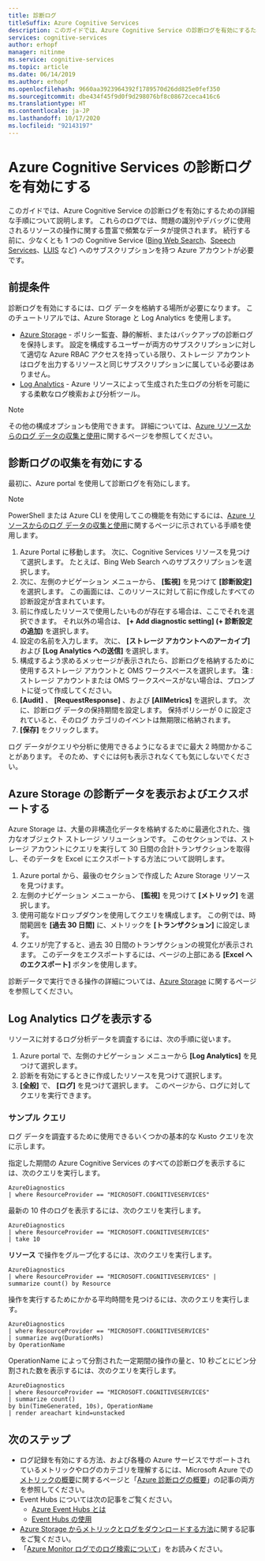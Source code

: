 ```yaml
---
title: 診断ログ
titleSuffix: Azure Cognitive Services
description: このガイドでは、Azure Cognitive Service の診断ログを有効にするための詳細な手順について説明します。 これらのログでは、問題の識別やデバッグに使用されるリソースの操作に関する豊富で頻繁なデータが提供されます。
services: cognitive-services
author: erhopf
manager: nitinme
ms.service: cognitive-services
ms.topic: article
ms.date: 06/14/2019
ms.author: erhopf
ms.openlocfilehash: 9660aa3923964392f1789570d26dd825e0fef350
ms.sourcegitcommit: dbe434f45f9d0f9d298076bf8c08672ceca416c6
ms.translationtype: HT
ms.contentlocale: ja-JP
ms.lasthandoff: 10/17/2020
ms.locfileid: "92143197"
---
```

# <a name="enable-diagnostic-logging-for-azure-cognitive-services"></a>Azure Cognitive Services の診断ログを有効にする

このガイドでは、Azure Cognitive Service の診断ログを有効にするための詳細な手順について説明します。 これらのログでは、問題の識別やデバッグに使用されるリソースの操作に関する豊富で頻繁なデータが提供されます。 続行する前に、少なくとも 1 つの Cognitive Service ([Bing Web Search](https://docs.microsoft.com/azure/cognitive-services/bing-web-search/overview)、[Speech Services](https://docs.microsoft.com/azure/cognitive-services/speech-service/overview)、[LUIS](https://docs.microsoft.com/azure/cognitive-services/luis/what-is-luis) など) へのサブスクリプションを持つ Azure アカウントが必要です。

## <a name="prerequisites"></a>前提条件

診断ログを有効にするには、ログ データを格納する場所が必要になります。 このチュートリアルでは、Azure Storage と Log Analytics を使用します。

* [Azure Storage](https://docs.microsoft.com/azure/monitoring-and-diagnostics/monitoring-archive-diagnostic-logs) - ポリシー監査、静的解析、またはバックアップの診断ログを保持します。 設定を構成するユーザーが両方のサブスクリプションに対して適切な Azure RBAC アクセスを持っている限り、ストレージ アカウントはログを出力するリソースと同じサブスクリプションに属している必要はありません。
* [Log Analytics](https://docs.microsoft.com/azure/monitoring-and-diagnostics/monitor-stream-diagnostic-logs-log-analytics) - Azure リソースによって生成された生ログの分析を可能にする柔軟なログ検索および分析ツール。

> [!NOTE]
> その他の構成オプションも使用できます。 詳細については、[Azure リソースからのログ データの収集と使用](https://docs.microsoft.com/azure/azure-monitor/platform/diagnostic-logs-overview)に関するページを参照してください。

## <a name="enable-diagnostic-log-collection"></a>診断ログの収集を有効にする  

最初に、Azure portal を使用して診断ログを有効にします。

> [!NOTE]
> PowerShell または Azure CLI を使用してこの機能を有効にするには、[Azure リソースからのログ データの収集と使用](https://docs.microsoft.com/azure/azure-monitor/platform/diagnostic-logs-overview)に関するページに示されている手順を使用します。

1. Azure Portal に移動します。 次に、Cognitive Services リソースを見つけて選択します。 たとえば、Bing Web Search へのサブスクリプションを選択します。   
2. 次に、左側のナビゲーション メニューから、 **[監視]** を見つけて **[診断設定]** を選択します。 この画面には、このリソースに対して前に作成したすべての診断設定が含まれています。
3. 前に作成したリソースで使用したいものが存在する場合は、ここでそれを選択できます。 それ以外の場合は、 **[+ Add diagnostic setting] (+ 診断設定の追加)** を選択します。
4. 設定の名前を入力します。 次に、 **[ストレージ アカウントへのアーカイブ]** および **[Log Analytics への送信]** を選択します。
5. 構成するよう求めるメッセージが表示されたら、診断ログを格納するために使用するストレージ アカウントと OMS ワークスペースを選択します。 **注** :ストレージ アカウントまたは OMS ワークスペースがない場合は、プロンプトに従って作成してください。
6. **[Audit]** 、 **[RequestResponse]** 、および **[AllMetrics]** を選択します。 次に、診断ログ データの保持期間を設定します。 保持ポリシーが 0 に設定されていると、そのログ カテゴリのイベントは無期限に格納されます。
7. **[保存]** をクリックします。

ログ データがクエリや分析に使用できるようになるまでに最大 2 時間かかることがあります。 そのため、すぐには何も表示されなくても気にしないでください。

## <a name="view-and-export-diagnostic-data-from-azure-storage"></a>Azure Storage の診断データを表示およびエクスポートする

Azure Storage は、大量の非構造化データを格納するために最適化された、強力なオブジェクト ストレージ ソリューションです。 このセクションでは、ストレージ アカウントにクエリを実行して 30 日間の合計トランザクションを取得し、そのデータを Excel にエクスポートする方法について説明します。

1. Azure portal から、最後のセクションで作成した Azure Storage リソースを見つけます。
2. 左側のナビゲーション メニューから、 **[監視]** を見つけて **[メトリック]** を選択します。
3. 使用可能なドロップダウンを使用してクエリを構成します。 この例では、時間範囲を **[過去 30 日間]** に、メトリックを **[トランザクション]** に設定します。
4. クエリが完了すると、過去 30 日間のトランザクションの視覚化が表示されます。 このデータをエクスポートするには、ページの上部にある **[Excel へのエクスポート]** ボタンを使用します。

診断データで実行できる操作の詳細については、[Azure Storage](https://docs.microsoft.com/azure/storage/blobs/storage-blobs-introduction) に関するページを参照してください。

## <a name="view-logs-in-log-analytics"></a>Log Analytics ログを表示する

リソースに対するログ分析データを調査するには、次の手順に従います。

1. Azure portal で、左側のナビゲーション メニューから **[Log Analytics]** を見つけて選択します。
2. 診断を有効にするときに作成したリソースを見つけて選択します。
3. **[全般]** で、 **[ログ]** を見つけて選択します。 このページから、ログに対してクエリを実行できます。

### <a name="sample-queries"></a>サンプル クエリ

ログ データを調査するために使用できるいくつかの基本的な Kusto クエリを次に示します。

指定した期間の Azure Cognitive Services のすべての診断ログを表示するには、次のクエリを実行します。

```kusto
AzureDiagnostics
| where ResourceProvider == "MICROSOFT.COGNITIVESERVICES"
```

最新の 10 件のログを表示するには、次のクエリを実行します。

```kusto
AzureDiagnostics
| where ResourceProvider == "MICROSOFT.COGNITIVESERVICES"
| take 10
```

**リソース** で操作をグループ化するには、次のクエリを実行します。

```kusto
AzureDiagnostics
| where ResourceProvider == "MICROSOFT.COGNITIVESERVICES" |
summarize count() by Resource
```
操作を実行するためにかかる平均時間を見つけるには、次のクエリを実行します。

```kusto
AzureDiagnostics
| where ResourceProvider == "MICROSOFT.COGNITIVESERVICES"
| summarize avg(DurationMs)
by OperationName
```

OperationName によって分割された一定期間の操作の量と、10 秒ごとにビン分割された数を表示するには、次のクエリを実行します。

```kusto
AzureDiagnostics
| where ResourceProvider == "MICROSOFT.COGNITIVESERVICES"
| summarize count()
by bin(TimeGenerated, 10s), OperationName
| render areachart kind=unstacked
```

## <a name="next-steps"></a>次のステップ

* ログ記録を有効にする方法、および各種の Azure サービスでサポートされているメトリックやログのカテゴリを理解するには、Microsoft Azure での[メトリックの概要](https://docs.microsoft.com/azure/monitoring-and-diagnostics/monitoring-overview-metrics)に関するページと「[Azure 診断ログの概要](https://docs.microsoft.com/azure/azure-monitor/platform/diagnostic-logs-overview)」の記事の両方を参照してください。
* Event Hubs については次の記事をご覧ください。
  * [Azure Event Hubs とは](https://docs.microsoft.com/azure/event-hubs/event-hubs-what-is-event-hubs)
  * [Event Hubs の使用](https://docs.microsoft.com/azure/event-hubs/event-hubs-csharp-ephcs-getstarted)
* [Azure Storage からメトリックとログをダウンロードする方法](https://docs.microsoft.com/azure/storage/blobs/storage-quickstart-blobs-dotnet#download-blobs)に関する記事をご覧ください。
* 「[Azure Monitor ログでのログ検索について](https://docs.microsoft.com/azure/log-analytics/log-analytics-log-search-new)」をお読みください。
